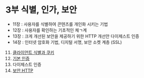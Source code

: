 # 3부 식별, 인가, 보안

- 11장 : 사용자를 식별하여 콘텐츠를 개인화 시키는 기법
- 12장 : 사용자를 확인하는 기초적인 체ㄱ계
- 13장 : 크게 개선된 보안을 제공하기 위한 HTTP 개선안 다이제스트 인증
- 14장 : 인터넷 암호화 기법, 디지털 서명, 보안 소켓 계층 (SSL)

11. [클라이언트 식별과 쿠키](11장_클라이언트_식별과_쿠키/README.md)
12. [기본 인증](12장_기본_인증/README.md)
13. 다이제스트 인증
14. [보안 HTTP](14장_보안_HTTP/README.md)